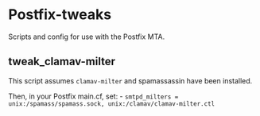 # Postfix-tweaks
Scripts and config for use with the Postfix MTA.

## tweak_clamav-milter
This script assumes `clamav-milter` and spamassassin have been installed.

Then, in your Postfix main.cf, set:
    - `smtpd_milters = unix:/spamass/spamass.sock, unix:/clamav/clamav-milter.ctl`
